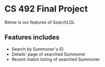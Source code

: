 # CS 492 Final Project

Below is our features of SearchLOL

## Features includes

- Search by Summoner's ID
- Details' page of searched Summoner
- Recent match listing of searched Summoner
